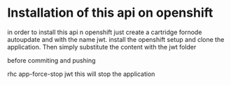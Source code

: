 
# Installation of this api on openshift
in order to install this api n openshift just create a cartridge fornode autoupdate and with the name jwt.
install the openshift setup and clone the application.
Then simply substitute the content with the jwt folder


before commiting and pushing

rhc app-force-stop jwt
this will stop the application

